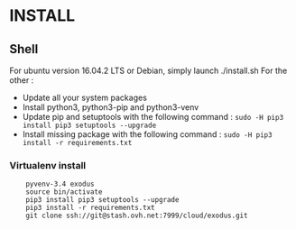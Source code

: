 # INSTALL

## Shell
For ubuntu version 16.04.2 LTS or Debian, simply launch ./install.sh
For the other :
* Update all your system packages
* Install python3, python3-pip and python3-venv
* Update pip and setuptools with the following command : `sudo -H pip3 install pip3 setuptools --upgrade`
* Install missing package with the following command : `sudo -H pip3 install -r requirements.txt`

### Virtualenv install
```
    pyvenv-3.4 exodus
    source bin/activate
    pip3 install pip3 setuptools --upgrade
    pip3 install -r requirements.txt
    git clone ssh://git@stash.ovh.net:7999/cloud/exodus.git
```
